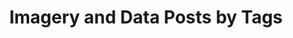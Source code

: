 ---
layout: archive
permalink: /imagery-data/
title: "Imagery and Data Posts by Tags"
author_profile: true
header:
    image: "/images/homepage_image.jpg"
---